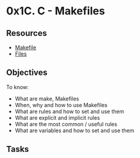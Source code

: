 # 0x1C. C - Makefiles

## Resources

- [Makefile](https://alx-intranet.hbtn.io/rltoken/moIpBFMN3sJcVMNn5VIFlA)
- [Files](https://github.com/holbertonschool/0x1B.c)

## Objectives

To know:

- What are make, Makefiles
- When, why and how to use Makefiles
- What are rules and how to set and use them
- What are explicit and implicit rules
- What are the most common / useful rules
- What are variables and how to set and use them

## Tasks
